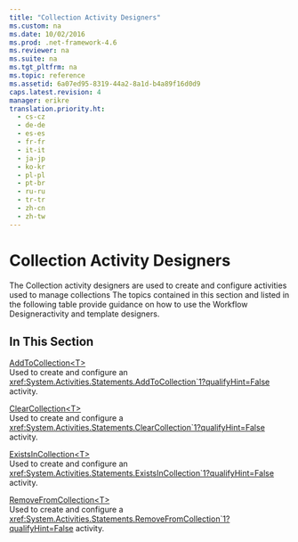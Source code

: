 ```yaml
---
title: "Collection Activity Designers"
ms.custom: na
ms.date: 10/02/2016
ms.prod: .net-framework-4.6
ms.reviewer: na
ms.suite: na
ms.tgt_pltfrm: na
ms.topic: reference
ms.assetid: 6a07ed95-8319-44a2-8a1d-b4a89f16d0d9
caps.latest.revision: 4
manager: erikre
translation.priority.ht: 
  - cs-cz
  - de-de
  - es-es
  - fr-fr
  - it-it
  - ja-jp
  - ko-kr
  - pl-pl
  - pt-br
  - ru-ru
  - tr-tr
  - zh-cn
  - zh-tw
---
```

# Collection Activity Designers
The Collection activity designers are used to create and configure activities used to manage collections The topics contained in this section and listed in the following table provide guidance on how to use the Workflow Designeractivity and template designers.  
  
## In This Section  
 [AddToCollection<T\>](../WF_Design/AddToCollection-T--Activity-Designer.md)  
 Used to create and configure an <xref:System.Activities.Statements.AddToCollection`1?qualifyHint=False> activity.  
  
 [ClearCollection<T\>](../WF_Design/ClearCollection-T--Activity-Designer.md)  
 Used to create and configure a <xref:System.Activities.Statements.ClearCollection`1?qualifyHint=False> activity.  
  
 [ExistsInCollection<T\>](../WF_Design/ExistsInCollection-T--Activity-Designer.md)  
 Used to create and configure an <xref:System.Activities.Statements.ExistsInCollection`1?qualifyHint=False> activity.  
  
 [RemoveFromCollection<T\>](../WF_Design/RemoveFromCollection-T--Activity-Designer.md)  
 Used to create and configure a <xref:System.Activities.Statements.RemoveFromCollection`1?qualifyHint=False> activity.